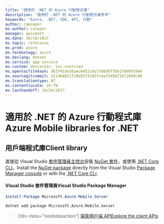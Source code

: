 ```yaml
---
title: "適用於 .NET 的 Azure 行動程式庫"
description: "適用於 .NET 的 Azure 行動程式庫參考"
keywords: "Azure, .NET, SDK, API, 行動"
author: camsoper
ms.author: casoper
manager: wpickett
ms.date: 10/19/2017
ms.topic: reference
ms.prod: azure
ms.technology: azure
ms.devlang: dotnet
ms.service: app-service
ms.custom: devcenter, svc-overview
ms.openlocfilehash: d63f419a56aec6452c8a7366d6ffbb1f86055944
ms.sourcegitcommit: 4114b8821f20e02f4185fcea7549d716f29b9c90
ms.translationtype: HT
ms.contentlocale: zh-TW
ms.lasthandoff: 10/24/2017
---
```

# <a name="azure-mobile-libraries-for-net"></a><span data-ttu-id="6c715-104">適用於 .NET 的 Azure 行動程式庫</span><span class="sxs-lookup"><span data-stu-id="6c715-104">Azure Mobile libraries for .NET</span></span>

## <a name="client-library"></a><span data-ttu-id="6c715-105">用戶端程式庫</span><span class="sxs-lookup"><span data-stu-id="6c715-105">Client library</span></span>

<span data-ttu-id="6c715-106">直接從 Visual Studio [套件管理員主控台][PackageManager]安裝 [NuGet 套件](https://www.nuget.org/packages/Microsoft.Azure.Mobile.Server)，或使用 [.NET Core CLI][DotNetCLI]。</span><span class="sxs-lookup"><span data-stu-id="6c715-106">Install the [NuGet package](https://www.nuget.org/packages/Microsoft.Azure.Mobile.Server) directly from the Visual Studio [Package Manager console][PackageManager] or with the [.NET Core CLI][DotNetCLI].</span></span>

#### <a name="visual-studio-package-manager"></a><span data-ttu-id="6c715-107">Visual Studio 套件管理員</span><span class="sxs-lookup"><span data-stu-id="6c715-107">Visual Studio Package Manager</span></span>

```powershell
Install-Package Microsoft.Azure.Mobile.Server
```

```bash
dotnet add package Microsoft.Azure.Mobile.Server
```

> [!div class="nextstepaction"]
> [<span data-ttu-id="6c715-108">探索用戶端 API</span><span class="sxs-lookup"><span data-stu-id="6c715-108">Explore the client APIs</span></span>](/dotnet/api/overview/azure/mobileapps/client)




[PackageManager]: https://docs.microsoft.com/nuget/tools/package-manager-console
[DotNetCLI]: https://docs.microsoft.com/dotnet/core/tools/dotnet-add-package
